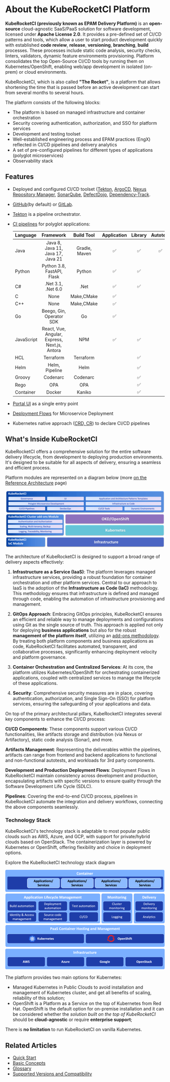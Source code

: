 # About the KubeRocketCI Platform

<head>
  <link rel="canonical" href="https://docs.kuberocketci.io/docs/about-platform/" />
</head>

**KubeRocketCI (previously known as EPAM Delivery Platform)** is an **open-source** cloud-agnostic SaaS/PaaS solution for software development, licensed under **Apache License 2.0**. It provides a pre-defined set of CI/CD patterns and tools, which allow a user to start product development quickly with established **code review**, **release**, **versioning**, **branching**, **build** processes. These processes include static code analysis, security checks, linters, validators, dynamic feature environments provisioning. Platform consolidates the top Open-Source CI/CD tools by running them on Kubernetes/OpenShift, enabling web/app development in isolated (on-prem) or cloud environments.

KubeRocketCI, which is also called **"The Rocket"**, is a platform that allows shortening the time that is passed before an active development can start from several months to several hours.

The platform consists of the following blocks:

- The platform is based on managed infrastructure and container orchestration
- Security covering authentication, authorization, and SSO for platform services
- Development and testing toolset
- Well-established engineering process and EPAM practices (EngX) reflected in CI/CD pipelines and delivery analytics
- A set of pre-configured pipelines for different types of applications (polyglot microservices)
- Observability stack

## Features

- Deployed and configured CI/CD toolset ([Tekton](https://tekton.dev/), [ArgoCD](https://argoproj.github.io/cd/), [Nexus Repository Manager](https://help.sonatype.com/repomanager3), [SonarQube](https://www.sonarqube.org/), [DefectDojo](https://www.defectdojo.org/), [Dependency-Track](https://dependencytrack.org/).
- [GitHub](https://about.gitlab.com/features/)(by default) or [GitLab](https://about.gitlab.com/features/).
- [Tekton](./operator-guide/install-tekton.md) is a pipeline orchestrator.
- [CI pipelines](./user-guide/index.md) for polyglot applications:

  |Language|Framework|Build Tool|Application|Library|Autotest|
  |:-|:-:|:-:|:-:|:-:|:-:|
  |Java|Java 8, Java 11, Java 17, Java 21|Gradle, Maven|:white_check_mark:|:white_check_mark:|:white_check_mark:|
  |Python|Python 3.8, FastAPI, Flask|Python|:white_check_mark:|:white_check_mark:||
  |C#|.Net 3.1, .Net 6.0|.Net|:white_check_mark:|:white_check_mark:||
  |C|None|Make,CMake|:white_check_mark:|||
  |C++|None|Make,CMake|:white_check_mark:|||
  |Go|Beego, Gin, Operator SDK|Go|:white_check_mark:|||
  |JavaScript|React, Vue, Angular, Express, Next.js, Antora|NPM|:white_check_mark:|:white_check_mark:||
  |HCL|Terraform|Terraform||:white_check_mark:||
  |Helm|Helm, Pipeline|Helm||:white_check_mark:||
  |Groovy|Codenarc|Codenarc||:white_check_mark:||
  |Rego|OPA|OPA||:white_check_mark:||
  |Container|Docker|Kaniko||:white_check_mark:||

- [Portal UI](./user-guide/index.md) as a single entry point
- [Deployment Flows](./user-guide/add-cd-pipeline.md) for Microservice Deployment
- Kubernetes native approach ([CRD, CR](https://kubernetes.io/docs/concepts/extend-kubernetes/api-extension/custom-resources/)) to declare CI/CD pipelines

## What's Inside KubeRocketCI

KubeRocketCI offers a comprehensive solution for the entire software delivery lifecycle, from development to deploying production environments. It's designed to be suitable for all aspects of delivery, ensuring a seamless and efficient process.

Platform modules are represented on a diagram below (more [on the Reference Architecture](./developer-guide/reference-architecture.md) page)

![KubeRocketCI Modules](./assets/kuberocketci-components.png "KubeRocketCI Modules")

The architecture of KubeRocketCI is designed to support a broad range of delivery aspects effectively:

1. **Infrastructure as a Service (IaaS)**: The platform leverages managed infrastructure services, providing a robust foundation for container orchestration and other platform services. Central to our approach to IaaS is the adoption of the **Infrastructure as Code (IaC)** methodology. This methodology ensures that infrastructure is defined and managed through code, enabling the automation of infrastructure provisioning and management.

2. **GitOps Approach**: Embracing GitOps principles, KubeRocketCI ensures an efficient and reliable way to manage deployments and configurations using Git as the single source of truth. This approach is applied not only for deploying **business applications** but also for the robust **management of the platform itself**, utilizing an [add-ons methodology](https://github.com/epam/edp-cluster-add-ons). By treating both platform components and business applications as code, KubeRocketCI facilitates automated, transparent, and collaborative processes, significantly enhancing deployment velocity and platform governance.

3. **Container Orchestration and Centralized Services**: At its core, the platform utilizes Kubernetes/OpenShift for orchestrating containerized applications, coupled with centralized services to manage the lifecycle of these applications.

4. **Security**: Comprehensive security measures are in place, covering authentication, authorization, and Single Sign-On (SSO) for platform services, ensuring the safeguarding of your applications and data.

On top of the primary architectural pillars, KubeRocketCI integrates several key components to enhance the CI/CD process:

**CI/CD Components**: These components support various CI/CD functionalities, like artifacts storage and distribution (via Nexus or Artifactory), static code analysis (Sonar), and more.

**Artifacts Management**: Representing the deliverables within the pipelines, artifacts can range from frontend and backend applications to functional and non-functional autotests, and workloads for 3rd party components.

**Development and Production Deployment Flows**: Deployment Flows in KubeRocketCI maintain consistency across development and production, encapsulating artifacts with specific versions to ensure quality through the Software Development Life Cycle (SDLC).

**Pipelines**: Covering the end-to-end CI/CD process, pipelines in KubeRocketCI automate the integration and delivery workflows, connecting the above components seamlessly.

### Technology Stack

KubeRocketCI's technology stack is adaptable to most popular public clouds such as AWS, Azure, and GCP, with support for private/hybrid clouds based on OpenStack. The containerization layer is powered by Kubernetes or OpenShift, offering flexibility and choice in deployment options.

Explore the KubeRocketCI technology stack diagram

![KubeRocketCI technology stack](./assets/kuberocketci-tech-stack.png "KubeRocketCI technology stack")

The platform provides two main options for Kubernetes:

- Managed Kubernetes in Public Clouds to avoid installation and management of Kubernetes cluster, and get all benefits of scaling, reliability of this solution;
- OpenShift is a Platform as a Service on the top of Kubernetes from Red Hat. OpenShift is the default option for on-premise installation and it can be considered whether the _solution built on the top of KubeRocketCI_ should be **cloud-agnostic** or require **enterprise support**;

There is **no limitation** to run KubeRocketCI on vanilla Kubernetes.

## Related Articles

- [Quick Start](./quick-start/platform-installation.md)
- [Basic Concepts](basic-concepts.md)
- [Glossary](glossary.md)
- [Supported Versions and Compatibility](supported-versions.md)
